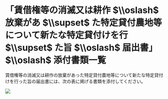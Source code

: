 # 「賃借権等の消滅又は耕作 $\\oslash$ 放棄があ $\\supset$ た特定貸付農地等について新たな特定貸付けを行 $\\supset$ た旨 $\\oslash$ 届出書」 $\\oslash$ 添付書類一覧

賃借権等の消滅又は耕作の放棄があった特定貸付農地等について新たな特定貸付けを行った旨の届出書には、次の表に掲げる書類を添付してください。

![](https://www.nta.go.jp/tmp/545141b1-4608-474a-a930-9a7c7c64da57/images/b2f24792b37667c001e0b5126c3703eabcf12f30f4f6b4e2be408c68c7115ecf.jpg)